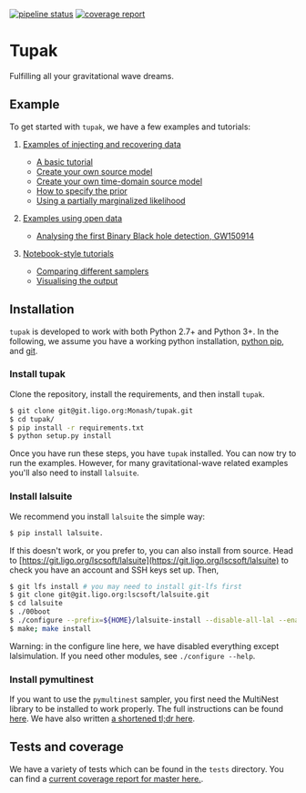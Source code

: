 [![pipeline status](https://git.ligo.org/Monash/tupak/badges/master/pipeline.svg)](https://git.ligo.org/Monash/tupak/commits/master)
[![coverage report](https://monash.docs.ligo.org/tupak/coverage_badge.svg)](
https://monash.docs.ligo.org/tupak/htmlcov/)

# Tupak

Fulfilling all your gravitational wave dreams.

## Example

To get started with `tupak`, we have a few examples and tutorials:

1. [Examples of injecting and recovering data](https://git.ligo.org/Monash/tupak/tree/master/examples/injection_examples)
    * [A basic tutorial](https://git.ligo.org/Monash/tupak/blob/master/examples/injection_examples/basic_tutorial.py)
    * [Create your own source model](https://git.ligo.org/Monash/tupak/blob/master/examples/injection_examples/create_your_own_source_model.py)
    * [Create your own time-domain source model](https://git.ligo.org/Monash/tupak/blob/master/examples/injection_examples/create_your_own_time_domain_source_model.py)
    * [How to specify the prior](https://git.ligo.org/Monash/tupak/blob/master/examples/injection_examples/how_to_specify_the_prior.py)
    * [Using a partially marginalized likelihood](https://git.ligo.org/Monash/tupak/blob/master/examples/injection_examples/marginalized_likelihood.py)

2. [Examples using open data](https://git.ligo.org/Monash/tupak/tree/master/examples/open_data_examples)
    * [Analysing the first Binary Black hole detection, GW150914](https://git.ligo.org/Monash/tupak/blob/master/examples/open_data_examples/GW150914.py)

3. [Notebook-style tutorials](https://git.ligo.org/Monash/tupak/tree/master/examples/tutorials)
    * [Comparing different samplers](https://git.ligo.org/Monash/tupak/blob/master/examples/tutorials/compare_samplers.ipynb)
    * [Visualising the output](https://git.ligo.org/Monash/tupak/blob/master/examples/tutorials/visualising_the_results.ipynb)


## Installation

`tupak` is developed to work with both Python 2.7+ and Python 3+. In the
following, we assume you have a working python installation, [python
pip](https://packaging.python.org/tutorials/installing-packages/#use-pip-for-installing),
and [git](https://git-scm.com/).

### Install tupak
Clone the repository, install the requirements, and then install `tupak`.
```bash
$ git clone git@git.ligo.org:Monash/tupak.git
$ cd tupak/
$ pip install -r requirements.txt
$ python setup.py install
```

Once you have run these steps, you have `tupak` installed. You can now try to
run the examples. However, for many gravitational-wave related examples you'll
also need to install `lalsuite`.

### Install lalsuite
We recommend you install `lalsuite` the simple way:

```bash
$ pip install lalsuite.
```

If this doesn't work, or you prefer to, you can also install from source.
Head to
[https://git.ligo.org/lscsoft/lalsuite](https://git.ligo.org/lscsoft/lalsuite)
to check you have an account and SSH keys set up. Then,

```bash
$ git lfs install # you may need to install git-lfs first
$ git clone git@git.ligo.org:lscsoft/lalsuite.git
$ cd lalsuite
$ ./00boot
$ ./configure --prefix=${HOME}/lalsuite-install --disable-all-lal --enable-swig  --enable-lalsimulation
$ make; make install
```

Warning: in the configure line here, we have disabled everything except
lalsimulation. If you need other modules, see `./configure --help`.

### Install pymultinest

If you want to use the `pymultinest` sampler, you first need the
MultiNest library to be installed to work properly. The full instructions can
be found [here](https://johannesbuchner.github.io/PyMultiNest/install.html). We
have also written [a shortened tl;dr here](./TLDR_MULTINEST.md).


## Tests and coverage

We have a variety of tests which can be found in the `tests` directory.  You
can find a [current coverage report for master
here.](https://monash.docs.ligo.org/tupak/htmlcov/).


